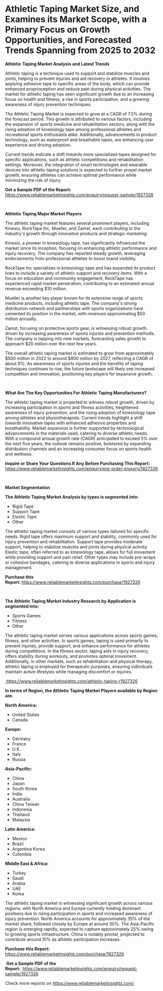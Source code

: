 <p><h1>Athletic Taping Market Size, and Examines its Market Scope, with a Primary Focus on Growth Opportunities, and Forecasted Trends Spanning from 2025 to 2032</h1></p><p><strong>Athletic Taping Market Analysis and Latest Trends</strong></p>
<p><p>Athletic taping is a technique used to support and stabilize muscles and joints, helping to prevent injuries and aid recovery in athletes. It involves applying adhesive tape to specific areas of the body, which can provide enhanced proprioception and reduce pain during physical activities. The market for athletic taping has seen significant growth due to an increasing focus on health and fitness, a rise in sports participation, and a growing awareness of injury prevention techniques.</p><p>The Athletic Taping Market is expected to grow at a CAGR of 7.5% during the forecast period. This growth is attributed to various factors, including the expansion of sports medicine and rehabilitation sectors, along with the rising adoption of kinesiology tape among professional athletes and recreational sports enthusiasts alike. Additionally, advancements in product technology, such as waterproof and breathable tapes, are enhancing user experience and driving adoption.</p><p>Current trends indicate a shift towards more specialized tapes designed for specific applications, such as athletic competitions and rehabilitation settings. Moreover, the integration of smart technologies and wearable devices into athletic taping solutions is expected to further propel market growth, ensuring athletes can achieve optimal performance while minimizing the risk of injury.</p></p>
<p><strong>Get a Sample PDF of the Report:&nbsp;</strong> <a href="https://www.reliablemarketinsights.com/enquiry/request-sample/1927326?utm_campaign=3556&utm_medium=2&utm_source=Github&utm_content=ia&utm_term=28032025&utm_id=athletic-taping">https://www.reliablemarketinsights.com/enquiry/request-sample/1927326</a></p>
<p>&nbsp;</p>
<p><strong>Athletic Taping Major Market Players</strong></p>
<p><p>The athletic taping market features several prominent players, including Kinesio, RockTape Inc, Mueller, and Zamst, each contributing to the industry's growth through innovative products and strategic marketing. </p><p>Kinesio, a pioneer in kinesiology tape, has significantly influenced the market since its inception, focusing on enhancing athletic performance and injury recovery. The company has reported steady growth, leveraging endorsements from professional athletes to boost brand visibility. </p><p>RockTape Inc specializes in kinesiology tape and has expanded its product lines to include a variety of athletic support and recovery items. With a focus on education and community engagement, RockTape has experienced rapid market penetration, contributing to an estimated annual revenue exceeding $10 million.</p><p>Mueller is another key player known for its extensive range of sports medicine products, including athletic tape. The company's strong distribution network and partnerships with sports organizations have cemented its position in the market, with revenues approximating $50 million annually. </p><p>Zamst, focusing on protective sports gear, is witnessing robust growth driven by increasing awareness of sports injuries and prevention methods. The company is tapping into new markets, forecasting sales growth to approach $20 million over the next few years.</p><p>The overall athletic taping market is estimated to grow from approximately $500 million in 2022 to around $800 million by 2027, reflecting a CAGR of about 9%. As awareness of sports injuries and the benefits of taping techniques continues to rise, the future landscape will likely see increased competition and innovation, positioning key players for expansive growth.</p></p>
<p>&nbsp;</p>
<p><strong>What Are The Key Opportunities For Athletic Taping Manufacturers?</strong></p>
<p><p>The athletic taping market is projected to witness robust growth, driven by increasing participation in sports and fitness activities, heightened awareness of injury prevention, and the rising adoption of kinesiology tape among athletes and physiotherapists. Current trends highlight a shift towards innovative tapes with enhanced adhesive properties and breathability. Market expansion is further supported by technological advancements in the materials used, catering to diverse athletic needs. With a compound annual growth rate (CAGR) anticipated to exceed 5% over the next five years, the outlook remains positive, bolstered by expanding distribution channels and an increasing consumer focus on sports health and wellness.</p></p>
<p><strong>Inquire or Share Your Questions If Any Before Purchasing This Report:</strong> <a href="https://www.reliablemarketinsights.com/enquiry/pre-order-enquiry/1927326?utm_campaign=3556&utm_medium=2&utm_source=Github&utm_content=ia&utm_term=28032025&utm_id=athletic-taping">https://www.reliablemarketinsights.com/enquiry/pre-order-enquiry/1927326</a></p>
<p>&nbsp;</p>
<p><strong>Market Segmentation</strong></p>
<p><strong>The Athletic Taping Market Analysis by types is segmented into:</strong></p>
<p><ul><li>Rigid Tape</li><li>Support Tape</li><li>Elastic Tape</li><li>Other</li></ul></p>
<p><p>The athletic taping market consists of various types tailored for specific needs. Rigid tape offers maximum support and stability, commonly used for injury prevention and rehabilitation. Support tape provides moderate support, helping to stabilize muscles and joints during physical activity. Elastic tape, often referred to as kinesiology tape, allows for full movement while providing support and pain relief. Other types may include pre-wraps or cohesive bandages, catering to diverse applications in sports and injury management.</p></p>
<p><strong>Purchase this Report:&nbsp;</strong><a href="https://www.reliablemarketinsights.com/purchase/1927326?utm_campaign=3556&utm_medium=2&utm_source=Github&utm_content=ia&utm_term=28032025&utm_id=athletic-taping">https://www.reliablemarketinsights.com/purchase/1927326</a></p>
<p>&nbsp;</p>
<p><strong>The Athletic Taping Market Industry Research by Application is segmented into:</strong></p>
<p><ul><li>Sports Games</li><li>Fitness</li><li>Other</li></ul></p>
<p><p>The athletic taping market serves various applications across sports games, fitness, and other activities. In sports games, taping is used primarily to prevent injuries, provide support, and enhance performance for athletes during competitions. In the fitness sector, taping aids in injury recovery, offers stability during workouts, and promotes optimal movement. Additionally, in other markets, such as rehabilitation and physical therapy, athletic taping is employed for therapeutic purposes, ensuring individuals maintain active lifestyles while managing discomfort or injuries.</p></p>
<p><a href="https://www.reliablemarketinsights.com/athletic-taping-r1927326?utm_campaign=3556&utm_medium=2&utm_source=Github&utm_content=ia&utm_term=28032025&utm_id=athletic-taping">&nbsp;https://www.reliablemarketinsights.com/athletic-taping-r1927326</a></p>
<p><strong>In terms of Region, the Athletic Taping Market Players available by Region are:</strong></p>
<p>
    <p> <strong> North America: </strong>
        <ul>
            <li>United States</li>
            <li>Canada</li>
        </ul>
        </p> 
    <p> <strong> Europe: </strong>
        <ul>
            <li>Germany</li>
            <li>France</li>
            <li>U.K.</li>
            <li>Italy</li>
            <li>Russia</li>
        </ul>
        </p> 
    <p> <strong> Asia-Pacific: </strong>
        <ul>
            <li>China</li>
            <li>Japan</li>
            <li>South Korea</li>
            <li>India</li>
            <li>Australia</li>
            <li>China Taiwan</li>
            <li>Indonesia</li>
            <li>Thailand</li>
            <li>Malaysia</li>
        </ul>
        </p> 
    <p> <strong> Latin America: </strong>
        <ul>
            <li>Mexico</li>
            <li>Brazil</li>
            <li>Argentina Korea</li>
            <li>Colombia</li>
        </ul>
        </p> 
    <p> <strong> Middle East & Africa: </strong>
        <ul>
            <li>Turkey</li>
            <li>Saudi</li>
            <li>Arabia</li>
            <li>UAE</li>
            <li>Korea</li>
        </ul>
    </p>
    </p>
<p><p>The athletic taping market is witnessing significant growth across various regions, with North America and Europe currently holding dominant positions due to rising participation in sports and increased awareness of injury prevention. North America accounts for approximately 35% of the market share, followed closely by Europe at around 30%. The Asia-Pacific region is emerging rapidly, expected to capture approximately 25% owing to growing sports infrastructure. China is notably pivotal, projected to contribute around 10% as athletic participation increases.</p></p>
<p><strong>Purchase this Report: </strong><a href="https://www.reliablemarketinsights.com/purchase/1927326?utm_campaign=3556&utm_medium=2&utm_source=Github&utm_content=ia&utm_term=28032025&utm_id=athletic-taping">https://www.reliablemarketinsights.com/purchase/1927326</a></p>
<p>&nbsp;<strong>Get a Sample PDF of the Report:&nbsp;&nbsp;</strong><a href="https://www.reliablemarketinsights.com/enquiry/request-sample/1927326?utm_campaign=3556&utm_medium=2&utm_source=Github&utm_content=ia&utm_term=28032025&utm_id=athletic-taping">https://www.reliablemarketinsights.com/enquiry/request-sample/1927326</a></p>
<p><strong></strong></p>
<p>Check more reports on <a href="https://www.reliablemarketinsights.com/?utm_campaign=3556&utm_medium=2&utm_source=Github&utm_content=ia&utm_term=28032025&utm_id=athletic-taping">https://www.reliablemarketinsights.com/</a></p>